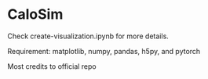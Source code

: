 # CaloSim

Check create-visualization.ipynb for more details.

Requirement: matplotlib, numpy, pandas, h5py, and pytorch

Most credits to official repo

